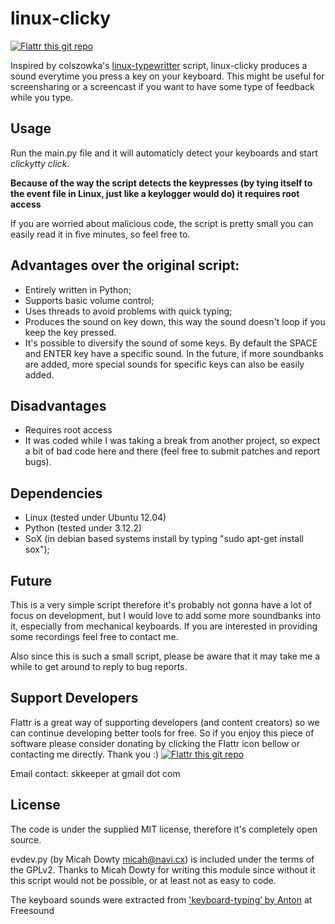 # linux-clicky

[![Flattr this git repo](http://api.flattr.com/button/flattr-badge-large.png)](https://flattr.com/submit/auto?user_id=skkeeper&url=https://github.com/skkeeper/linux-clicky&title=linux-clicky&language=&tags=github&category=software)

Inspired by colszowka's [linux-typewritter](https://github.com/colszowka/linux-typewriter) script, linux-clicky produces a sound everytime you press a key on your keyboard. This might be useful for screensharing or a screencast if you want to have some type of feedback while you type.

## Usage

Run the main.py file and it will automaticly detect your keyboards and start *clickytty click*.

**Because of the way the script detects the keypresses (by tying itself to the event file in Linux, just like a keylogger would do) it requires root access**

If you are worried about malicious code, the script is pretty small you can easily read it in five minutes, so feel free to.

## Advantages over the original script:

- Entirely written in Python;
- Supports basic volume control;
- Uses threads to avoid problems with quick typing;
- Produces the sound on key down, this way the sound doesn't loop if you keep the key pressed.
- It's possible to diversify the sound of some keys. By default the SPACE and ENTER key have a specific sound. In the future, if more soundbanks are added, more special sounds for specific keys can also be easily added.

## Disadvantages

- Requires root access
- It was coded while I was taking a break from another project, so expect a bit of bad code here and there (feel free to submit patches and report bugs).

## Dependencies

- Linux (tested under Ubuntu 12.04)
- Python (tested under 3.12.2)
- SoX (in debian based systems install by typing "sudo apt-get install sox");

## Future

This is a very simple script therefore it's probably not gonna have a lot of focus on development, but I would love to add some more soundbanks into it, especially from mechanical keyboards. If you are interested in providing some  recordings feel free to contact me.

Also since this is such a small script, please be aware that it may take me a while to get around to reply to bug reports.

## Support Developers

Flattr is a great way of supporting developers (and content creators) so we can continue developing better tools for free. So if you enjoy this piece of software please consider donating by clicking the Flattr icon bellow or contacting me directly. Thank you :)
[![Flattr this git repo](http://api.flattr.com/button/flattr-badge-large.png)](https://flattr.com/submit/auto?user_id=skkeeper&url=https://github.com/skkeeper/linux-clicky&title=linux-clicky&language=&tags=github&category=software)

Email contact: skkeeper at gmail dot com

## License

The code is under the supplied MIT license, therefore it's completely open source.

evdev.py (by Micah Dowty <micah@navi.cx>) is included under the terms of the GPLv2. Thanks to Micah Dowty for writing this module since without it this script would not be possible, or at least not as easy to code.

The keyboard sounds were extracted from ['keyboard-typing’ by Anton](http://www.freesound.org/samplesViewSingle.php?id=137) at Freesound